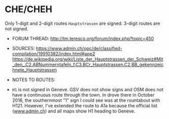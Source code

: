 ﻿# CHE/CHEH

Only 1-digit and 2-digit routes `Hauptstrassen` are signed. 3-digit routes are not signed.


* FORUM THREAD:
http://tm.teresco.org/forum/index.php?topic=450


* SOURCES:
https://www.admin.ch/opc/de/classified-compilation/19910382/index.html#app2
https://de.wikipedia.org/wiki/Liste_der_Hauptstrassen_der_Schweiz#Mit_den_.C2.ABNummerntafeln_f.C3.BCr_Hauptstrassen.C2.BB_gekennzeichnete_Hauptstrassen


* NOTES TO ROUTES:
- `H1` is not signed in Geneve. GSV does not show signs and OSM does not have a continuous route through the town. In drove there in October 2016, the southernmost "1" sign I could see was at the rountabout with H121. However, I've extended the route to A1a because the official list (www.admin.ch) and all maps show H1 heading to Geneve.